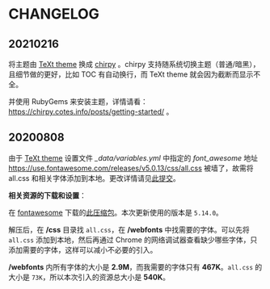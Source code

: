 # CHANGELOG

## 20210216

将主题由 [TeXt theme](https://github.com/kitian616/jekyll-TeXt-theme) 换成 [chirpy](https://github.com/cotes2020/jekyll-theme-chirpy) 。chirpy 支持随系统切换主题（普通/暗黑），且细节做的更好，比如 TOC 有自动换行，而 TeXt theme 就会因为截断而显示不全。

并使用 RubyGems 来安装主题，详情请看：https://chirpy.cotes.info/posts/getting-started/ 。  

## 20200808

由于 [TeXt theme](https://github.com/kitian616/jekyll-TeXt-theme) 设置文件 *_data/variables.yml* 中指定的 *font_awesome* 地址 https://use.fontawesome.com/releases/v5.0.13/css/all.css 被墙了，故需将 all.css 和相关字体添加到本地。更改详情请见[此提交](https://github.com/Huang-Libo/Huang-Libo.github.io/commit/5c578e002d4fc38b72ec8444bd6f48c36bc68714)。  

**相关资源的下载和设置**：  

在 [fontawesome](https://fontawesome.com/how-to-use/on-the-web/setup/hosting-font-awesome-yourself) 下载的[此压缩包](https://use.fontawesome.com/releases/v5.14.0/fontawesome-free-5.14.0-web.zip)。本次更新使用的版本是 `5.14.0`。  

解压后，在 **/css** 目录找 `all.css`，在 **/webfonts** 中找需要的字体。可以先将 `all.css` 添加到本地，然后再通过 Chrome 的网络调试器查看缺少哪些字体，只添加需要的字体，这样可以减小不必要的引入。   

**/webfonts** 内所有字体的大小是 **2.9M**，而我需要的字体只有 **467K**。`all.css` 的大小是 `73K`，所以本次引入的资源总大小是 **540K**。  


